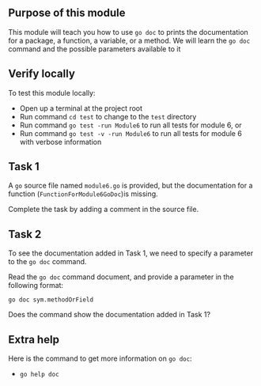 ## Purpose of this module
This module will teach you how to use `go doc` to prints the documentation for a package, a function, a variable, or a method.
We will learn the `go doc` command and the possible parameters available to it


## Verify locally
To test this module locally:
* Open up a terminal at the project root
* Run command `cd test` to change to the `test` directory
* Run command `go test -run Module6` to run all tests for module 6, or
* Run command `go test -v -run Module6` to run all tests for module 6 with verbose information

## Task 1
A `go` source file named `module6.go` is provided, 
but the documentation for a function (`FunctionForModule6GoDoc`)is missing.

Complete the task by adding a comment in the source file.


## Task 2
To see the documentation added in Task 1, we need to specify a parameter to the `go doc` command.

Read the `go doc` command document, and provide a parameter in the following format:
```
go doc sym.methodOrField
```

Does the command show the documentation added in Task 1?


## Extra help
Here is the command to get more information on `go doc`: 
- `go help doc`

